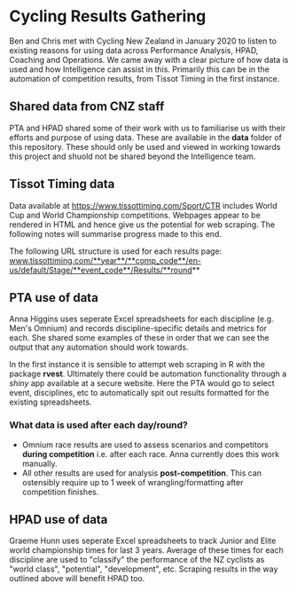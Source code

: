 # Cycling Results Gathering
Ben and Chris met with Cycling New Zealand in January 2020 to listen to existing reasons for using data across Performance Analysis, HPAD, Coaching and Operations. We came away with a clear picture of how data is used and how Intelligence can assist in this. Primarily this can be in the automation of competition results, from Tissot Timing in the first instance.

## Shared data from CNZ staff
PTA and HPAD shared some of their work with us to familiarise us with their efforts and purpose of using data. These are available in the **data** folder of this repository. These should only be used and viewed in working towards this project and shuold not be shared beyond the Intelligence team.

## Tissot Timing data
Data available at https://www.tissottiming.com/Sport/CTR includes World Cup and World Championship competitions. Webpages appear to be rendered in HTML and hence give us the potential for web scraping. The following notes will summarise progress made to this end.

The following URL structure is used for each results page:
www.tissottiming.com/**year**/**comp_code**/en-us/default/Stage/**event_code**/Results/**round**

## PTA use of data
Anna Higgins uses seperate Excel spreadsheets for each discipline (e.g. Men's Omnium) and records discipline-specific details and metrics for each. She shared some examples of these in order that we can see the output that any automation should work towards. 

In the first instance it is sensible to attempt web scraping in R with the package **rvest**. Ultimately there could be automation functionality through a _shiny_ app available at a secure website. Here the PTA would go to select event, disciplines, etc to automatically spit out results formatted for the existing spreadsheets.

### What data is used after each day/round?
- Omnium race results are used to assess scenarios and competitors __during competition__ i.e. after each race. Anna currently does this work manually.
- All other results are used for analysis __post-competition__. This can ostensibly require up to 1 week of wrangling/formatting after competition finishes.

## HPAD use of data
Graeme Hunn uses seperate Excel spreadsheets to track Junior and Elite world championship times for last 3 years. Average of these times for each discipline are used to "classify" the performance of the NZ cyclists as "world class", "potential", "development", etc. Scraping results in the way outlined above will benefit HPAD too.
